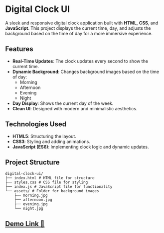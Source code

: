 # Digital Clock UI

A sleek and responsive digital clock application built with **HTML**, **CSS**, and **JavaScript**. This project displays the current time, day, and adjusts the background based on the time of day for a more immersive experience.

## Features

- **Real-Time Updates**: The clock updates every second to show the current time.
- **Dynamic Background**: Changes background images based on the time of day:
  - Morning
  - Afternoon
  - Evening
  - Night
- **Day Display**: Shows the current day of the week.
- **Clean UI**: Designed with modern and minimalistic aesthetics.

## Technologies Used

- **HTML5**: Structuring the layout.
- **CSS3**: Styling and adding animations.
- **JavaScript (ES6)**: Implementing clock logic and dynamic updates.

## Project Structure
```
digital-clock-ui/ 
├── index.html # HTML file for structure 
├── styles.css # CSS file for styling 
├── index.js # JavaScript file for functionality 
└── assets/ # Folder for background images 
    ├── morning.jpg 
    ├── afternoon.jpg 
    ├── evening.jpg 
    └── night.jpg
```
## [Demo Link 🚀](https://naveen-kumarj.github.io/digital-clock-ui/)
